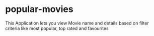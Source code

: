 # popular-movies
This Application lets you view Movie name and details based on filter criteria like most popular, top rated and favourites 
